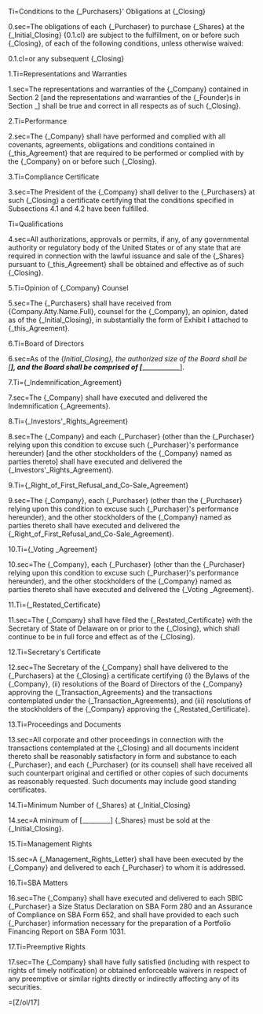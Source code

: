 Ti=Conditions to the {_Purchasers}' Obligations at {_Closing}

0.sec=The obligations of each {_Purchaser} to purchase {_Shares} at the {_Initial_Closing} {0.1.cl} are subject to the fulfillment, on or before such {_Closing}, of each of the following conditions, unless otherwise waived:

0.1.cl=or any subsequent {_Closing}

1.Ti=Representations and Warranties

1.sec=The representations and warranties of the {_Company} contained in Section 2 [and the representations and warranties of the {_Founder}s in Section _] shall be true and correct in all respects as of such {_Closing}.

2.Ti=Performance

2.sec=The {_Company} shall have performed and complied with all covenants, agreements, obligations and conditions contained in {_this_Agreement} that are required to be performed or complied with by the {_Company} on or before such {_Closing}.

3.Ti=Compliance Certificate

3.sec=The President of the {_Company} shall deliver to the {_Purchasers} at such {_Closing} a certificate certifying that the conditions specified in Subsections 4.1 and 4.2 have been fulfilled.

Ti=Qualifications

4.sec=All authorizations, approvals or permits, if any, of any governmental authority or regulatory body of the United States or of any state that are required in connection with the lawful issuance and sale of the {_Shares} pursuant to {_this_Agreement} shall be obtained and effective as of such {_Closing}.

5.Ti=Opinion of {_Company} Counsel

5.sec=The {_Purchasers} shall have received from {Company.Atty.Name.Full}, counsel for the {_Company}, an opinion, dated as of the {_Initial_Closing}, in substantially the form of Exhibit I attached to {_this_Agreement}.

6.Ti=Board of Directors

6.sec=As of the {_Initial_Closing}, the authorized size of the Board shall be [______], and the Board shall be comprised of [_________________].

7.Ti={_Indemnification_Agreement}

7.sec=The {_Company} shall have executed and delivered the Indemnification {_Agreements}.

8.Ti={_Investors'_Rights_Agreement}

8.sec=The {_Company} and each {_Purchaser} (other than the {_Purchaser} relying upon this condition to excuse such {_Purchaser}'s performance hereunder) [and the other stockholders of the {_Company} named as parties thereto] shall have executed and delivered the {_Investors'_Rights_Agreement}.

9.Ti={_Right_of_First_Refusal_and_Co-Sale_Agreement}

9.sec=The {_Company}, each {_Purchaser} (other than the {_Purchaser} relying upon this condition to excuse such {_Purchaser}'s performance hereunder), and the other stockholders of the {_Company} named as parties thereto shall have executed and delivered the {_Right_of_First_Refusal_and_Co-Sale_Agreement}.

10.Ti={_Voting _Agreement}

10.sec=The {_Company}, each {_Purchaser} (other than the {_Purchaser} relying upon this condition to excuse such {_Purchaser}'s performance hereunder), and the other stockholders of the {_Company} named as parties thereto shall have executed and delivered the {_Voting _Agreement}.

11.Ti={_Restated_Certificate}

11.sec=The {_Company} shall have filed the {_Restated_Certificate} with the Secretary of State of Delaware on or prior to the {_Closing}, which shall continue to be in full force and effect as of the {_Closing}.

12.Ti=Secretary's Certificate

12.sec=The Secretary of the {_Company} shall have delivered to the {_Purchasers} at the {_Closing} a certificate certifying (i) the Bylaws of the {_Company}, (ii) resolutions of the Board of Directors of the {_Company} approving the {_Transaction_Agreements} and the transactions contemplated under the {_Transaction_Agreements}, and (iii) resolutions of the stockholders of the {_Company} approving the {_Restated_Certificate}.

13.Ti=Proceedings and Documents

13.sec=All corporate and other proceedings in connection with the transactions contemplated at the {_Closing} and all documents incident thereto shall be reasonably satisfactory in form and substance to each {_Purchaser}, and each {_Purchaser} (or its counsel) shall have received all such counterpart original and certified or other copies of such documents as reasonably requested. Such documents may include good standing certificates.

14.Ti=Minimum Number of {_Shares} at {_Initial_Closing}

14.sec=A minimum of [_________] {_Shares} must be sold at the {_Initial_Closing}.

15.Ti=Management Rights

15.sec=A {_Management_Rights_Letter} shall have been executed by the {_Company} and delivered to each {_Purchaser} to whom it is addressed.

16.Ti=SBA Matters

16.sec=The {_Company} shall have executed and delivered to each SBIC {_Purchaser} a Size Status Declaration on SBA Form 280 and an Assurance of Compliance on SBA Form 652, and shall have provided to each such {_Purchaser} information necessary for the preparation of a Portfolio Financing Report on SBA Form 1031.

17.Ti=Preemptive Rights

17.sec=The {_Company} shall have fully satisfied (including with respect to rights of timely notification) or obtained enforceable waivers in respect of any preemptive or similar rights directly or indirectly affecting any of its securities.

=[Z/ol/17]
